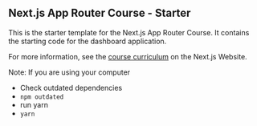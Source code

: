 ## Next.js App Router Course - Starter

This is the starter template for the Next.js App Router Course. It contains the starting code for the dashboard application.

For more information, see the [course curriculum](https://nextjs.org/learn) on the Next.js Website.

Note: If you are using your computer

- Check outdated dependencies
- ``npm outdated``
- run yarn
- ``yarn``

